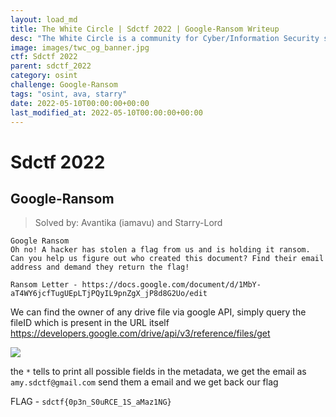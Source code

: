 ```yaml
---
layout: load_md
title: The White Circle | Sdctf 2022 | Google-Ransom Writeup
desc: "The White Circle is a community for Cyber/Information Security students, enthusiasts and professionals. You can discuss anything related to Security, share your knowledge with others, get help when you need it and proceed further in your journey with amazing people from all over the world."
image: images/twc_og_banner.jpg
ctf: Sdctf 2022
parent: sdctf_2022
category: osint
challenge: Google-Ransom
tags: "osint, ava, starry"
date: 2022-05-10T00:00:00+00:00
last_modified_at: 2022-05-10T00:00:00+00:00
---
```


<h1 class="heading card-title white-text">Sdctf 2022</h1>


## Google-Ransom
> Solved by: Avantika (iamavu) and Starry-Lord

```
Google Ransom
Oh no! A hacker has stolen a flag from us and is holding it ransom. Can you help us figure out who created this document? Find their email address and demand they return the flag!

Ransom Letter - https://docs.google.com/document/d/1MbY-aT4WY6jcfTugUEpLTjPQyIL9pnZgX_jP8d8G2Uo/edit
```

We can find the owner of any drive file via google API, simply query the fileID which is present in the URL itself
https://developers.google.com/drive/api/v3/reference/files/get

![](https://i.imgur.com/o1FkoAo.png)

the `*` tells to print all possible fields in the metadata, we get the email as `amy.sdctf@gmail.com` send them a email and we get back our flag

FLAG - `sdctf{0p3n_S0uRCE_1S_aMaz1NG}`

